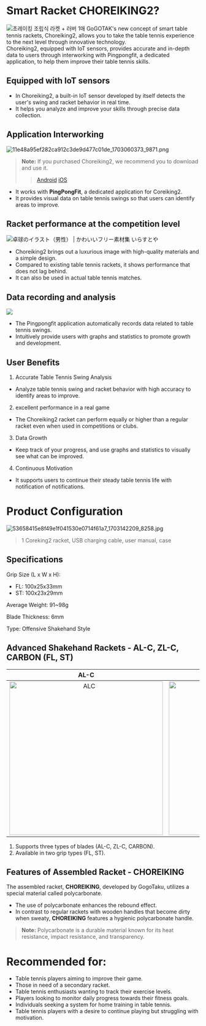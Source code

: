 # Smart Racket CHOREIKING2?
![초레이킹 조립식 라켓 + 러버 1매](https://gogotak.com/data/item/1702952219/first_main_copy.jpg)
GoGOTAK's new concept of smart table tennis rackets, Choreiking2, allows you to take the table tennis experience to the next level through innovative technology.  
Choreiking2, equipped with IoT sensors, provides accurate and in-depth data to users through interworking with Pingpongfit, a dedicated application, to help them improve their table tennis skills.

## Equipped with IoT sensors

- In Choreiking2, a built-in IoT sensor developed by itself detects the user's swing and racket behavior in real time.  
- It helps you analyze and improve your skills through precise data collection.

## Application Interworking
![11e48a95ef282ca912c3de9d477c01de_1703060373_9871.png](https://gogotak.com/data/editor/2312/11e48a95ef282ca912c3de9d477c01de_1703060373_9871.png)
> **Note:** If you purchased Choreiking2, we recommend you to download and use it.  
>> <a href="[https://play.google.com/store/apps/details?id=com.gogotak.pingpongfit&hl=ko-KR](https://play.google.com/store/apps/details?id=com.gogotak.pingpongfit&hl=ko-KR)" target="_blank">Android</a>
>> <a href="[https://apps.apple.com/kr/app/%ED%95%91%ED%90%81%ED%95%8F-pingpongfit/id6469293807](https://apps.apple.com/kr/app/%ED%95%91%ED%90%81%ED%95%8F-pingpongfit/id6469293807)" target="_blank">iOS</a>

- It works with **PingPongFit**, a dedicated application for Coreiking2.  
- It provides visual data on table tennis swings so that users can identify areas to improve.

## Racket performance at the competition level
![卓球のイラスト（男性） | かわいいフリー素材集 いらすとや](https://msp.c.yimg.jp/images/v2/FUTi93tXq405grZVGgDqG6IpevJMMMcq7G0E6AZjNLs2Dyk8ztWGj6o2Sm3b9DQ6zB1RILDKjvKYlVh888WuM7qcpm6SOnFlGA_WwEoGJCIyOylWFmMFKXuLoNniwaxSZlWiQm4INxEnfle4JdbDHZC71DIt0g2cd1FRknyj5Dp3wFScKcACJNNRf4xeIaFxYAHLzAezXzi41RkTML7b3KkO9gIRa2fxqLlYsFJNllhjJPD8d_954sIfL_9yYXN94bzOiJyShF3G-0FlQnF5GELxAHaoBWOBdkYexwMMb_2JnWkWbR9-TJ-LLG1q1mKnslIsjnLdrvYgaJ-4ysTcPgBuApUVnm5pnR6AHFkqiZZfaAWlwoaIEcPS5y7-fEzPLVnEkT-h3jsNdPx-uMgLuOFiYhkx8K5wonpikptA2yk=/takkyu_tabletennis_man.png?errorImage=false)
- Choreiking2 brings out a luxurious image with high-quality materials and a simple design.  
- Compared to existing table tennis rackets, it shows performance that does not lag behind.  
- It can also be used in actual table tennis matches.

## Data recording and analysis
![](https://1.bp.blogspot.com/-nsC64UqOo1c/XWS5bD8bJjI/AAAAAAABUSE/Gg8ccLHfpi858CW7FQxDt4eLbbJyH6QRQCLcBGAs/s1600/document_data_bunseki.png)
- The Pingpongfit application automatically records data related to table tennis swings.  
- Intuitively provide users with graphs and statistics to promote growth and development.

## User Benefits

1. Accurate Table Tennis Swing Analysis  
- Analyze table tennis swing and racket behavior with high accuracy to identify areas to improve.
2. excellent performance in a real game  
- The Choreiking2 racket can perform equally or higher than a regular racket even when used in competitions or clubs.
3. Data Growth  
- Keep track of your progress, and use graphs and statistics to visually see what can be improved.
4. Continuous Motivation  
- It supports users to continue their steady table tennis life with notification of notifications.


# Product Configuration
![53658415e8f49e1f041530e0714f61a7_1703142209_8258.jpg](https://gogotak.com/data/editor/2312/53658415e8f49e1f041530e0714f61a7_1703142209_8258.jpg)
>1 Coreking2 racket, USB charging cable, user manual, case

 
## Specifications

Grip Size (L x W x H):

- FL: 100x25x33mm
- ST: 100x23x29mm

Average Weight: 91~98g

Blade Thickness: 6mm

Type: Offensive Shakehand Style

## Advanced Shakehand Rackets - AL-C, ZL-C, CARBON (FL, ST)

|**AL-C**|**ZL-C**|**CARBON**|
|:-:|:-:|:-:|
|<img src="https://gogotak.com/data/item/1702952219/alc1.jpg" width="400px" height="400px" title="ALC"/>|<img src="https://gogotak.com/data/item/1702952219/zlc1.jpg" width="400px" height="400px" title="ZLC"/>|<img src="https://gogotak.com/data/item/1702952219/carbon1.jpg" width="400px" height="400px" title="CARBORN"/>|

1. Supports three types of blades (AL-C, ZL-C, CARBON).
2. Available in two grip types (FL, ST).

## Features of Assembled Racket - **CHOREIKING**

The assembled racket, **CHOREIKING**, developed by GogoTaku, utilizes a special material called polycarbonate.

- The use of polycarbonate enhances the rebound effect.
- In contrast to regular rackets with wooden handles that become dirty when sweaty, **CHOREIKING** features a hygienic polycarbonate handle.

> **Note:** Polycarbonate is a durable material known for its heat resistance, impact resistance, and transparency.

# Recommended for:

- Table tennis players aiming to improve their game.
- Those in need of a secondary racket.
- Table tennis enthusiasts wanting to track their exercise levels.
- Players looking to monitor daily progress towards their fitness goals.
- Individuals seeking a system for home training in table tennis.
- Table tennis players with a desire to continue playing but struggling with motivation.
